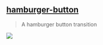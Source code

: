 [hamburger-button](https://github.com/robb/hamburger-button)
--
> A hamburger button transition

![](https://camo.githubusercontent.com/b6420e91ec22de8abe30ee2010e8276e4b55a47f/687474703a2f2f726f62622e69732f696d672f68616d6275726765722d627574746f6e2e676966)
